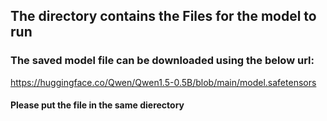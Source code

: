 ## The directory contains the Files for the model to run

### The saved model file can be downloaded using the below url:
https://huggingface.co/Qwen/Qwen1.5-0.5B/blob/main/model.safetensors

#### Please put the file in the same dierectory
